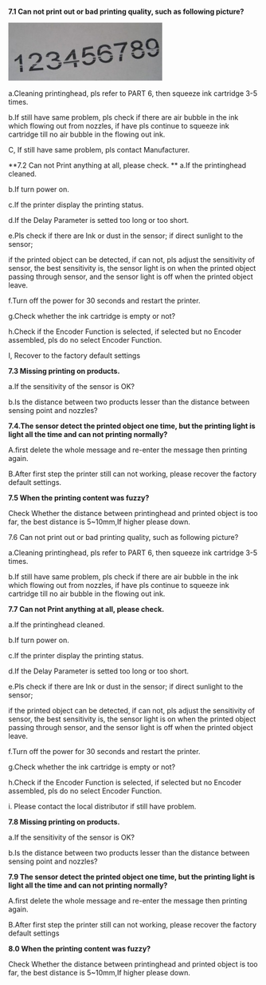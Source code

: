 **7.1 Can not print out or bad printing quality, such as following picture?**

![](/assets/Image_145.jpg)

a.Cleaning printinghead, pls refer to PART 6, then squeeze ink cartridge 3-5 times.

b.If still have same problem, pls check if there are air bubble in the ink which flowing out from nozzles, if have pls continue to squeeze ink cartridge till no air bubble in the flowing out ink.

C, If still have same problem, pls contact Manufacturer.

**7.2 Can not Print anything at all, please check.
**
a.If the printinghead cleaned.

b.If turn power on.

c.If the printer display the printing status.

d.If the Delay Parameter is setted too long or too short.

e.Pls check if there are Ink or dust in the sensor; if direct sunlight to the sensor;

if the printed object can be detected, if can not, pls adjust the sensitivity of sensor, the best sensitivity is, the sensor light is on when the printed object passing through sensor, and the sensor light is off when the printed object leave.

f.Turn off the power for 30 seconds and restart the printer.

g.Check whether the ink cartridge is empty or not?

h.Check if the Encoder Function is selected, if selected but no Encoder assembled, pls do no select Encoder Function.

I, Recover to the factory default settings

**7.3  Missing printing on products.**

a.If the sensitivity of the sensor is OK?

b.Is the distance between two products lesser than the distance between sensing point and nozzles?

**7.4.The sensor detect the printed object one time, but the printing light is light all the time and can not printing normally?**

A.first delete the whole message and re-enter the message then printing again. 

B.After first step the printer still can not working, please recover the factory default settings.


**7.5 When the printing content was fuzzy?**

Check Whether the distance between printinghead and printed object is too far, the best distance is 5~10mm,If higher please down.

7.6 Can not print out or bad printing quality, such as following picture?

a.Cleaning printinghead, pls refer to PART 6, then squeeze ink cartridge 3-5 times.

b.If still have same problem, pls check if there are air bubble in the ink which flowing out from nozzles, if have pls continue to squeeze ink cartridge till no air bubble in the flowing out ink.


**7.7 Can not Print anything at all, please check.**

a.If the printinghead cleaned.

b.If turn power on.

c.If the printer display the printing status.

d.If the Delay Parameter is setted too long or too short.

e.Pls check if there are Ink or dust in the sensor; if direct sunlight to the sensor;

if the printed object can be detected, if can not, pls adjust the sensitivity of sensor, the best sensitivity is, the sensor light is on when the printed object passing through sensor, and the sensor light is off when the printed object leave.

f.Turn off the power for 30 seconds and restart the printer.

g.Check whether the ink cartridge is empty or not?

h.Check if the Encoder Function is selected, if selected but no Encoder assembled, pls do no select Encoder Function.

i. Please contact the local distributor if still have problem.


**7.8 Missing printing on products.**

a.If the sensitivity of the sensor is OK?

b.Is the distance between two products lesser than the distance between sensing point and nozzles?


**7.9 The sensor detect the printed object one time, but the printing light is light all the time and can not printing normally?**

A.first delete the whole message and re-enter the message then printing again.

B.After first step the printer still can not working, please recover the factory default settings


**8.0 When the printing content was fuzzy?**

Check Whether the distance between printinghead and printed object is too far, the best distance is 5~10mm,If higher please down.

